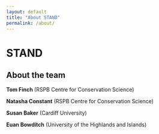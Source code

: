 ```yaml
---
layout: default
title: "About STAND"
permalink: /about/
---
```


# STAND
## About the team
**Tom Finch** (RSPB Centre for Conservation Science)

**Natasha Constant** (RSPB Centre for Conservation Science)

**Susan Baker** (Cardiff University)

**Euan Bowditch** (University of the Highlands and Islands)
